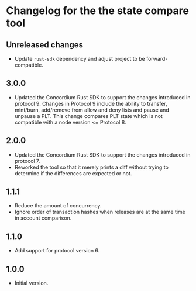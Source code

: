 # Changelog for the the state compare tool

## Unreleased changes

- Update `rust-sdk` dependency and adjust project to be forward-compatible.

## 3.0.0

- Updated the Concordium Rust SDK to support the changes introduced in protocol 9. Changes in Protocol 9 include the ability to transfer, mint/burn, add/remove from allow and deny lists and pause and unpause a PLT. This change compares PLT state which is not compatible with a node version <= Protocol 8.

## 2.0.0

- Updated the Concordium Rust SDK to support the changes introduced in protocol 7.
- Reworked the tool so that it merely prints a diff without trying to determine if the differences are expected or not.

## 1.1.1

- Reduce the amount of concurrency.
- Ignore order of transaction hashes when releases are at the same time in
  account comparison.

## 1.1.0

- Add support for protocol version 6.

## 1.0.0

- Initial version.
